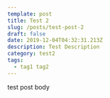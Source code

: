 ```yaml
---
template: post
title: Test 2
slug: /posts/test-post-2
draft: false
date: 2019-12-04T04:32:31.213Z
description: Test Description
category: test2
tags:
  - tag1 tag2
---
```

test post body
